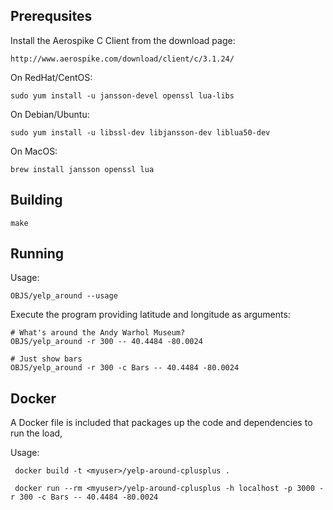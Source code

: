 Prerequsites
----------------------------------------------------------------

Install the Aerospike C Client from the download page:

    http://www.aerospike.com/download/client/c/3.1.24/

On RedHat/CentOS:

    sudo yum install -u jansson-devel openssl lua-libs

On Debian/Ubuntu:

    sudo yum install -u libssl-dev libjansson-dev liblua50-dev

On MacOS:

    brew install jansson openssl lua


Building
----------------------------------------------------------------

    make
    

Running
----------------------------------------------------------------

Usage:

    OBJS/yelp_around --usage

Execute the program providing latitude and longitude as arguments:

    # What's around the Andy Warhol Museum?
    OBJS/yelp_around -r 300 -- 40.4484 -80.0024

    # Just show bars
    OBJS/yelp_around -r 300 -c Bars -- 40.4484 -80.0024

Docker
----------------------------------------------------------------
A Docker file is included that packages up the code and dependencies to run the load, 

Usage:

     docker build -t <myuser>/yelp-around-cplusplus .

     docker run --rm <myuser>/yelp-around-cplusplus -h localhost -p 3000 -r 300 -c Bars -- 40.4484 -80.0024
